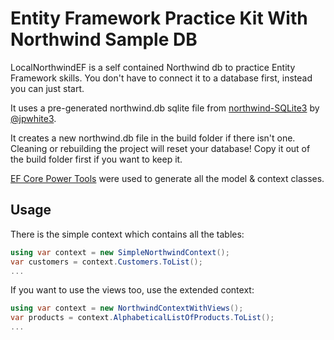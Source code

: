 # Entity Framework Practice Kit With Northwind Sample DB

LocalNorthwindEF is a self contained Northwind db to practice Entity Framework skills.
You don't have to connect it to a database first, instead you can just start.

It uses a pre-generated northwind.db sqlite file from [northwind-SQLite3](https://github.com/jpwhite3/northwind-SQLite3) by [@jpwhite3](https://github.com/jpwhite3).

It creates a new northwind.db file in the build folder if there isn't one.
Cleaning or rebuilding the project will reset your database!
Copy it out of the build folder first if you want to keep it.

[EF Core Power Tools](https://marketplace.visualstudio.com/items?itemName=ErikEJ.EFCorePowerTools) were used to generate all the model & context classes.

## Usage

There is the simple context which contains all the tables:

```csharp
using var context = new SimpleNorthwindContext();
var customers = context.Customers.ToList();
...
```

If you want to use the views too, use the extended context:

```csharp
using var context = new NorthwindContextWithViews();
var products = context.AlphabeticalListOfProducts.ToList();
...
```

